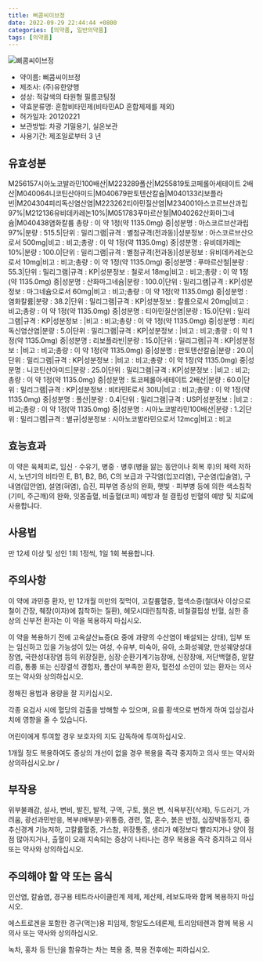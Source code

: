 ```yaml
---
title: 삐콤씨이브정
date: 2022-09-29 22:44:44 +0800
categories: [의약품, 일반의약품]
tags: [의약품]
---
```

![삐콤씨이브정](https://nedrug.mfds.go.kr/pbp/cmn/itemImageDownload/154298782012500043)

- 약이름: 삐콤씨이브정
- 제조사: (주)유한양행
- 성상: 적갈색의 타원형 필름코팅정
- 약효분류명: 혼합비타민제(비타민AD 혼합제제를 제외)
- 허가일자: 20120221
- 보관방법: 차광 기밀용기, 실온보관
- 사용기간: 제조일로부터 3 년
## 유효성분
M256157시아노코발라민100배산|M223289폴산|M255819토코페롤아세테이트 2배산|M040064니코틴산아미드|M040679판토텐산칼슘|M040133리보플라빈|M204304피리독신염산염|M223262티아민질산염|M234001아스코르브산과립97%|M212136유비데카레논10%|M051783푸마르산철|M040262산화마그네슘|M040438염화칼륨
총량 : 이 약 1정(약 1135.0mg) 중|성분명 : 아스코르브산과립97%|분량 : 515.5|단위 : 밀리그램|규격 : 별첨규격(전과동)|성분정보 : 아스코르브산으로서 500mg|비고 : 비고;총량 : 이 약 1정(약 1135.0mg) 중|성분명 : 유비데카레논10%|분량 : 100.0|단위 : 밀리그램|규격 : 별첨규격(전과동)|성분정보 : 유비데카레논으로서 10mg|비고 : 비고;총량 : 이 약 1정(약 1135.0mg) 중|성분명 : 푸마르산철|분량 : 55.3|단위 : 밀리그램|규격 : KP|성분정보 : 철로서 18mg|비고 : 비고;총량 : 이 약 1정(약 1135.0mg) 중|성분명 : 산화마그네슘|분량 : 100.0|단위 : 밀리그램|규격 : KP|성분정보 : 마그네슘으로서 60mg|비고 : 비고;총량 : 이 약 1정(약 1135.0mg) 중|성분명 : 염화칼륨|분량 : 38.2|단위 : 밀리그램|규격 : KP|성분정보 : 칼륨으로서 20mg|비고 : 비고;총량 : 이 약 1정(약 1135.0mg) 중|성분명 : 티아민질산염|분량 : 15.0|단위 : 밀리그램|규격 : KP|성분정보 : |비고 : 비고;총량 : 이 약 1정(약 1135.0mg) 중|성분명 : 피리독신염산염|분량 : 5.0|단위 : 밀리그램|규격 : KP|성분정보 : |비고 : 비고;총량 : 이 약 1정(약 1135.0mg) 중|성분명 : 리보플라빈|분량 : 15.0|단위 : 밀리그램|규격 : KP|성분정보 : |비고 : 비고;총량 : 이 약 1정(약 1135.0mg) 중|성분명 : 판토텐산칼슘|분량 : 20.0|단위 : 밀리그램|규격 : KP|성분정보 : |비고 : 비고;총량 : 이 약 1정(약 1135.0mg) 중|성분명 : 니코틴산아미드|분량 : 25.0|단위 : 밀리그램|규격 : KP|성분정보 : |비고 : 비고;총량 : 이 약 1정(약 1135.0mg) 중|성분명 : 토코페롤아세테이트 2배산|분량 : 60.0|단위 : 밀리그램|규격 : KP|성분정보 : 비타민E로서 30IU|비고 : 비고;총량 : 이 약 1정(약 1135.0mg) 중|성분명 : 폴산|분량 : 0.4|단위 : 밀리그램|규격 : USP|성분정보 : |비고 : 비고;총량 : 이 약 1정(약 1135.0mg) 중|성분명 : 시아노코발라민100배산|분량 : 1.2|단위 : 밀리그램|규격 : 별규|성분정보 : 시아노코발라민으로서 12mcg|비고 : 비고
## 효능효과
이 약은 육체피로, 임신ㆍ수유기, 병중ㆍ병후(병을 앓는 동안이나 회복 후)의 체력 저하 시, 노년기의 비타민 E, B1, B2, B6, C의 보급과 구각염(입꼬리염), 구순염(입술염), 구내염(입안염), 설염(혀염), 습진, 피부염 증상의 완화, 햇빛ㆍ피부병 등에 의한 색소침착(기미, 주근깨)의 완화, 잇몸출혈, 비출혈(코피) 예방과 철 결핍성 빈혈의 예방 및 치료에 사용합니다.

## 사용법
만 12세 이상 및 성인 1회 1정씩, 1일 1회 복용합니다.

## 주의사항
이 약에 과민증 환자, 만 12개월 미만의 젖먹이, 고칼륨혈증, 혈색소증(철대사 이상으로 철이 간장, 췌장(이자)에 침착하는 질환), 헤모시데린침착증, 비철결핍성 빈혈, 심한 증상의 신부전 환자는 이 약을 복용하지 마십시오.

이 약을 복용하기 전에 고옥살산뇨증(요 중에 과량의 수산염이 배설되는 상태), 임부 또는 임신하고 있을 가능성이 있는 여성, 수유부, 미숙아, 유아, 소화성궤양, 만성궤양성대장염, 국한성대장염 등의 위장질환, 심장·순환기계기능장애, 신장장애, 저단백혈증, 알칼리증, 통풍 또는 신장결석 경험자, 폴산이 부족한 환자, 혈전성 소인이 있는 환자는 의사 또는 약사와 상의하십시오.

정해진 용법과 용량을 잘 지키십시오.

각종 요검사 시에 혈당의 검출을 방해할 수 있으며, 요를 황색으로 변하게 하여 임상검사치에 영향을 줄 수 있습니다.

어린이에게 투여할 경우 보호자의 지도 감독하에 투여하십시오.

1개월 정도 복용하여도 증상의 개선이 없을 경우 복용을 즉각 중지하고 의사 또는 약사와 상의하십시오.br /
 

## 부작용
위부불쾌감, 설사, 변비, 발진, 발적, 구역, 구토, 묽은 변, 식욕부진(삭제), 두드러기, 가려움, 광선과민반응, 복부(배부분)·위통증, 경련, 열, 혼수, 붉은 반점, 심장박동정지, 중추신경계 기능저하, 고칼륨혈증, 가스참, 위장통증, 생리가 예정보다 빨라지거나 양이 점점 많아지거나, 출혈이 오래 지속되는 증상이 나타나는 경우 복용을 즉각 중지하고 의사 또는 약사와 상의하십시오.

## 주의해야 할 약 또는 음식
인산염, 칼슘염, 경구용 테트라사이클린계 제제, 제산제, 레보도파와 함께 복용하지 마십시오.

에스트로겐을 포함한 경구(먹는)용 피임제, 항알도스테론제, 트리암테렌과 함께 복용 시 의사 또는 약사와 상의하십시오.

녹차, 홍차 등 탄닌을 함유하는 차는 복용 중, 복용 전후에는 피하십시오.

